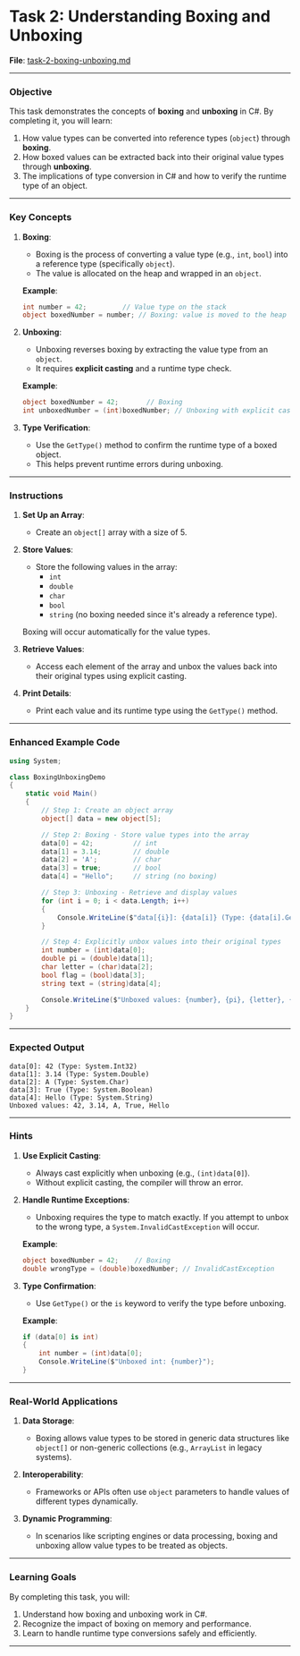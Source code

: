 # **Task 2: Understanding Boxing and Unboxing**

**File**: [task-2-boxing-unboxing.md](https://github.com/parvizrovshanaliyev/CSharp04/blob/main/ConsoleApps/Week16/Practice/task-2-boxing-unboxing.md)

---

### **Objective**
This task demonstrates the concepts of **boxing** and **unboxing** in C#. By completing it, you will learn:
1. How value types can be converted into reference types (`object`) through **boxing**.
2. How boxed values can be extracted back into their original value types through **unboxing**.
3. The implications of type conversion in C# and how to verify the runtime type of an object.

---

### **Key Concepts**

1. **Boxing**:
   - Boxing is the process of converting a value type (e.g., `int`, `bool`) into a reference type (specifically `object`).
   - The value is allocated on the heap and wrapped in an `object`.

   **Example**:
   ```csharp
   int number = 42;         // Value type on the stack
   object boxedNumber = number; // Boxing: value is moved to the heap
   ```

2. **Unboxing**:
   - Unboxing reverses boxing by extracting the value type from an `object`.
   - It requires **explicit casting** and a runtime type check.

   **Example**:
   ```csharp
   object boxedNumber = 42;       // Boxing
   int unboxedNumber = (int)boxedNumber; // Unboxing with explicit cast
   ```

3. **Type Verification**:
   - Use the `GetType()` method to confirm the runtime type of a boxed object.
   - This helps prevent runtime errors during unboxing.

---

### **Instructions**

1. **Set Up an Array**:
   - Create an `object[]` array with a size of 5.

2. **Store Values**:
   - Store the following values in the array:
     - `int`
     - `double`
     - `char`
     - `bool`
     - `string` (no boxing needed since it's already a reference type).

   Boxing will occur automatically for the value types.

3. **Retrieve Values**:
   - Access each element of the array and unbox the values back into their original types using explicit casting.

4. **Print Details**:
   - Print each value and its runtime type using the `GetType()` method.

---

### **Enhanced Example Code**
```csharp
using System;

class BoxingUnboxingDemo
{
    static void Main()
    {
        // Step 1: Create an object array
        object[] data = new object[5];

        // Step 2: Boxing - Store value types into the array
        data[0] = 42;          // int
        data[1] = 3.14;        // double
        data[2] = 'A';         // char
        data[3] = true;        // bool
        data[4] = "Hello";     // string (no boxing)

        // Step 3: Unboxing - Retrieve and display values
        for (int i = 0; i < data.Length; i++)
        {
            Console.WriteLine($"data[{i}]: {data[i]} (Type: {data[i].GetType()})");
        }

        // Step 4: Explicitly unbox values into their original types
        int number = (int)data[0];
        double pi = (double)data[1];
        char letter = (char)data[2];
        bool flag = (bool)data[3];
        string text = (string)data[4];

        Console.WriteLine($"Unboxed values: {number}, {pi}, {letter}, {flag}, {text}");
    }
}
```

---

### **Expected Output**
```plaintext
data[0]: 42 (Type: System.Int32)
data[1]: 3.14 (Type: System.Double)
data[2]: A (Type: System.Char)
data[3]: True (Type: System.Boolean)
data[4]: Hello (Type: System.String)
Unboxed values: 42, 3.14, A, True, Hello
```

---

### **Hints**
1. **Use Explicit Casting**:
   - Always cast explicitly when unboxing (e.g., `(int)data[0]`).
   - Without explicit casting, the compiler will throw an error.

2. **Handle Runtime Exceptions**:
   - Unboxing requires the type to match exactly. If you attempt to unbox to the wrong type, a `System.InvalidCastException` will occur.

   **Example**:
   ```csharp
   object boxedNumber = 42;    // Boxing
   double wrongType = (double)boxedNumber; // InvalidCastException
   ```

3. **Type Confirmation**:
   - Use `GetType()` or the `is` keyword to verify the type before unboxing.

   **Example**:
   ```csharp
   if (data[0] is int)
   {
       int number = (int)data[0];
       Console.WriteLine($"Unboxed int: {number}");
   }
   ```

---

### **Real-World Applications**

1. **Data Storage**:
   - Boxing allows value types to be stored in generic data structures like `object[]` or non-generic collections (e.g., `ArrayList` in legacy systems).

2. **Interoperability**:
   - Frameworks or APIs often use `object` parameters to handle values of different types dynamically.

3. **Dynamic Programming**:
   - In scenarios like scripting engines or data processing, boxing and unboxing allow value types to be treated as objects.

---

### **Learning Goals**
By completing this task, you will:
1. Understand how boxing and unboxing work in C#.
2. Recognize the impact of boxing on memory and performance.
3. Learn to handle runtime type conversions safely and efficiently.

---

